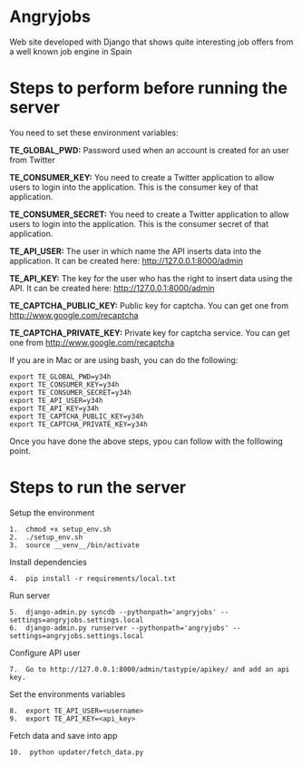 Angryjobs
=========

Web site developed with Django that shows quite interesting job offers from a well known job engine in Spain

Steps to perform before running the server
==========================================

You need to set these environment variables:

**TE_GLOBAL_PWD:**
Password used when an account is created for an user from Twitter

**TE_CONSUMER_KEY:**
You need to create a Twitter application to allow users to login into the application. This is the consumer key of that application.

**TE_CONSUMER_SECRET:**
You need to create a Twitter application to allow users to login into the application. This is the consumer secret of that application.

**TE_API_USER:**
The user in which name the API inserts data into the application. It can be created here: http://127.0.0.1:8000/admin

**TE_API_KEY:**
The key for the user who has the right to insert data using the API. It can be created here: http://127.0.0.1:8000/admin

**TE_CAPTCHA_PUBLIC_KEY:**
Public key for captcha. You can get one from http://www.google.com/recaptcha

**TE_CAPTCHA_PRIVATE_KEY:**
Private key for captcha service. You can get one from http://www.google.com/recaptcha

If you are in Mac or are using bash, you can do the following:

    export TE_GLOBAL_PWD=y34h
    export TE_CONSUMER_KEY=y34h
    export TE_CONSUMER_SECRET=y34h
    export TE_API_USER=y34h
    export TE_API_KEY=y34h
    export TE_CAPTCHA_PUBLIC_KEY=y34h
    export TE_CAPTCHA_PRIVATE_KEY=y34h

Once you have done the above steps, ypou can follow with the folllowing point.

Steps to run the server
=======================

Setup the environment

    1.  chmod +x setup_env.sh
    2.  ./setup_env.sh
    3.  source __venv__/bin/activate

Install dependencies

    4.  pip install -r requirements/local.txt

Run server

    5.  django-admin.py syncdb --pythonpath='angryjobs' --settings=angryjobs.settings.local
    6.  django-admin.py runserver --pythonpath='angryjobs' --settings=angryjobs.settings.local

Configure API user

    7.  Go to http://127.0.0.1:8000/admin/tastypie/apikey/ and add an api key.

Set the environments variables

    8.  export TE_API_USER=<username>
    9.  export TE_API_KEY=<api_key>

Fetch data and save into app

    10.  python updater/fetch_data.py
